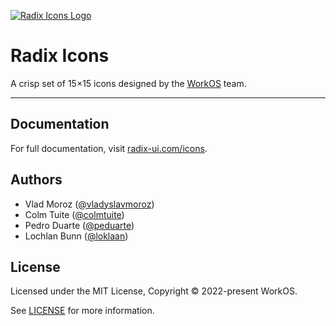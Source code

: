 [![Radix Icons Logo](icons.png)](https://radix-ui.com/icons)

# Radix Icons

A crisp set of 15×15 icons designed by the [WorkOS](https://workos.com) team.

---

## Documentation

For full documentation, visit [radix-ui.com/icons](https://radix-ui.com/icons).

## Authors

- Vlad Moroz ([@vladyslavmoroz](https://twitter.com/vladyslavmoroz))
- Colm Tuite ([@colmtuite](https://twitter.com/colmtuite))
- Pedro Duarte ([@peduarte](https://twitter.com/peduarte))
- Lochlan Bunn ([@loklaan](https://twitter.com/loklaan))

## License

Licensed under the MIT License, Copyright © 2022-present WorkOS.

See [LICENSE](./LICENSE) for more information.

